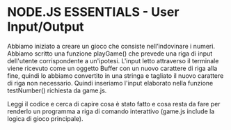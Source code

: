 # NODE.JS ESSENTIALS - User Input/Output

Abbiamo iniziato a creare un gioco che consiste nell’indovinare i numeri. Abbiamo scritto una funzione playGame() che prevede una riga di input dell'utente corrispondente a un'ipotesi. L'input letto attraverso il terminale viene ricevuto come un oggetto Buffer con un nuovo carattere di riga alla fine, quindi lo abbiamo convertito in una stringa e tagliato il nuovo carattere di riga non necessario. Quindi inseriamo l'input elaborato nella funzione testNumber() richiesta da game.js.

Leggi il codice e cerca di capire cosa è stato fatto e cosa resta da fare per renderlo un programma a riga di comando interattivo (game.js include la logica di gioco principale).


